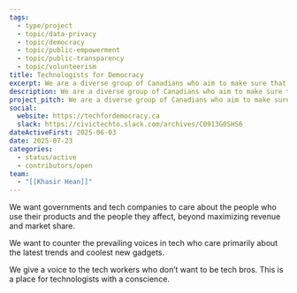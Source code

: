 ```yaml
---
tags:
  - type/project
  - topic/data-privacy
  - topic/democracy
  - topic/public-empowerment
  - topic/public-transparency
  - topic/volunteerism
title: Technologists for Democracy
excerpt: We are a diverse group of Canadians who aim to make sure that government agencies and tech companies are held accountable to the public.
description: We are a diverse group of Canadians who aim to make sure that government agencies and tech companies are held accountable to the public.
project_pitch: We are a diverse group of Canadians who aim to make sure that government agencies and tech companies are held accountable to the public.
social:
  website: https://techfordemocracy.ca
  slack: https://civictechto.slack.com/archives/C0913G0SHS6
dateActiveFirst: 2025-06-03
date: 2025-07-23
categories:
  - status/active
  - contributors/open
team:
  - "[[Khasir Hean]]"
---
```

We want governments and tech companies to care about the people who use their products and the people they affect, beyond maximizing revenue and market share.

We want to counter the prevailing voices in tech who care primarily about the latest trends and coolest new gadgets.

We give a voice to the tech workers who don’t want to be tech bros. This is a place for technologists with a conscience.